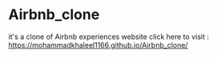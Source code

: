 # Airbnb_clone
it's a clone of Airbnb experiences website
click here to visit : https://mohammadkhaleel1166.github.io/Airbnb_clone/
